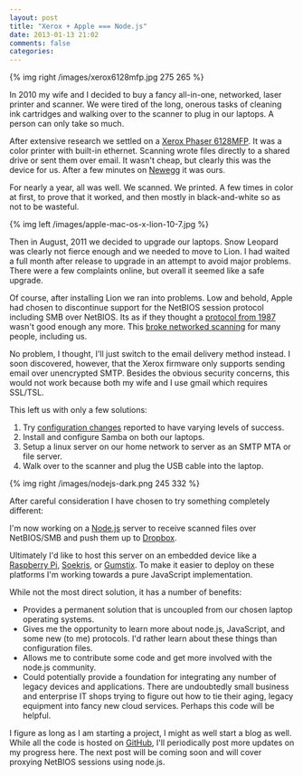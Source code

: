 ```yaml
---
layout: post
title: "Xerox + Apple === Node.js"
date: 2013-01-13 21:02
comments: false
categories: 
---
```


{% img right /images/xerox6128mfp.jpg 275 265 %}

In 2010 my wife and I decided to buy a fancy all-in-one, networked, laser
printer and scanner.  We were tired of the long, onerous tasks of cleaning
ink cartridges and walking over to the scanner to plug in our laptops.  A
person can only take so much.

After extensive research we settled on a [Xerox Phaser 6128MFP][].  It was
a color printer with built-in ethernet.  Scanning wrote files directly to a
shared drive or sent them over email.  It wasn't cheap, but clearly this was
the device for us.  After a few minutes on [Newegg][] it was ours.

[Xerox Phaser 6128MFP]: http://www.office.xerox.com/multifunction-printer/color-multifunction/phaser-6128mfp/enus.html
[Newegg]: http://newegg.com

For nearly a year, all was well.  We scanned.  We printed.  A few times in
color at first, to prove that it worked, and then mostly in black-and-white
so as not to be wasteful.

{% img left /images/apple-mac-os-x-lion-10-7.jpg %}

Then in August, 2011 we decided to upgrade our laptops.  Snow Leopard was
clearly not fierce enough and we needed to move to Lion.  I had waited
a full month after release to upgrade in an attempt to avoid major problems.
There were a few complaints online, but overall it seemed like a safe upgrade.

Of course, after installing Lion we ran into problems.  Low and behold, Apple
had chosen to discontinue support for the NetBIOS session protocol including
SMB over NetBIOS.  Its as if they thought a [protocol from 1987][]
wasn't good enough any more.  This [broke networked scanning][] for many
people, including us.

[protocol from 1987]: http://tools.ietf.org/rfc/rfc1002.txt
[broke networked scanning]: https://discussions.apple.com/thread/3208098?start=0&tstart=0

No problem, I thought, I'll just switch to the email delivery method instead.
I soon discovered, however, that the Xerox firmware only supports sending
email over unencrypted SMTP.  Besides the obvious security concerns, this
would not work because both my wife and I use gmail which requires SSL/TSL.

This left us with only a few solutions:

 1. Try [configuration changes][] reported to have varying levels of success.
 2. Install and configure Samba on both our laptops.
 3. Setup a linux server on our home network to server as an SMTP MTA or file
    server.
 4. Walk over to the scanner and plug the USB cable into the laptop.

[configuration changes]: https://discussions.apple.com/thread/3196311?start=30&tstart=

{% img right /images/nodejs-dark.png 245 332 %}

After careful consideration I have chosen to try something completely
different:

I'm now working on a [Node.js][] server to receive scanned files over
NetBIOS/SMB and push them up to [Dropbox][].

[Node.js]: http://nodejs.org
[Dropbox]: http://dropbox.com

Ultimately I'd like to host this server on an embedded device like a
[Raspberry Pi][], [Soekris][], or [Gumstix][].  To make it easier to
deploy on these platforms I'm working towards a pure JavaScript
implementation.

[Raspberry Pi]: http://www.raspberrypi.org/
[Soekris]: http://soekris.com/
[Gumstix]: https://www.gumstix.com/

While not the most direct solution, it has a number of benefits:

* Provides a permanent solution that is uncoupled from our chosen laptop
  operating systems.
* Gives me the opportunity to learn more about node.js, JavaScript, and
  some new (to me) protocols.  I'd rather learn about these things than
  configuration files.
* Allows me to contribute some code and get more involved with the node.js
  community.
* Could potentially provide a foundation for integrating any number of legacy
  devices and applications.  There are undoubtedly small business and
  enterprise IT shops trying to figure out how to tie their aging, legacy
  equipment into fancy new cloud services.  Perhaps this code will be helpful.

I figure as long as I am starting a project, I might as well start a blog as
well.  While all the code is hosted on [GitHub][], I'll periodically post
more updates on my progress here.  The next post will be coming soon and will
cover proxying NetBIOS sessions using node.js.

[GitHub]: http://www.github.com/wanderview
